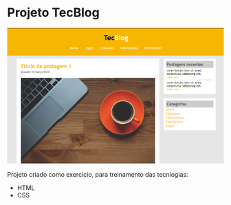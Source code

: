 # Projeto TecBlog</h1>

<img width="600" src="imagens/preview.png">

<p>Projeto criado como exercicio, para treinamento das tecnlogias:</p>
<ul>
    <li>HTML</li>
    <li>CSS</li>
</ul>
